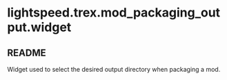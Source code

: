 # lightspeed.trex.mod_packaging_output.widget

## README

Widget used to select the desired output directory when packaging a mod.

